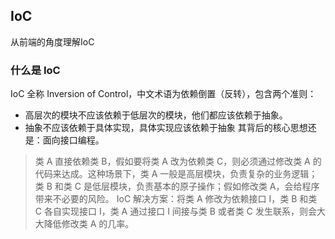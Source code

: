 ## IoC
从前端的角度理解IoC
### 什么是 IoC
IoC 全称 Inversion of Control，中文术语为依赖倒置（反转），包含两个准则：
+ 高层次的模块不应该依赖于低层次的模块，他们都应该依赖于抽象。
+ 抽象不应该依赖于具体实现，具体实现应该依赖于抽象
其背后的核心思想还是：面向接口编程。
> 类 A 直接依赖类 B，假如要将类 A 改为依赖类 C，则必须通过修改类 A 的代码来达成。这种场景下，类 A 一般是高层模块，负责复杂的业务逻辑；类 B 和类 C 是低层模块，负责基本的原子操作；假如修改类 A，会给程序带来不必要的风险。
> IoC 解决方案：将类 A 修改为依赖接口 I，类 B 和类 C 各自实现接口 I，类 A 通过接口 I 间接与类 B 或者类 C 发生联系，则会大大降低修改类 A 的几率。
